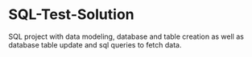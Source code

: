 # SQL-Test-Solution
 SQL project with data modeling, database and table creation as well as database table update and sql queries to fetch data.
